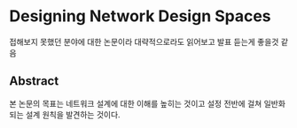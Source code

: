# Designing Network Design Spaces

접해보지 못했던 분야에 대한 논문이라 대략적으로라도 읽어보고 발표 듣는게 좋을것 같음

## Abstract

본 논문의 목표는 네트워크 설계에 대한 이해를 높히는 것이고 설정 전반에 걸쳐 일반화되는 설계 원칙을 발견하는 것이다. 
